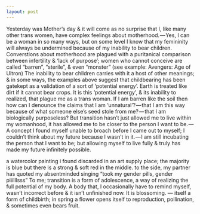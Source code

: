 ```yaml
---
layout: post
---
```


Yesterday was Mother’s day & it will come as no surprise that I, like many other trans women, have complex feelings about motherhood. — Yes, I can be a woman in so many ways, but on some level I know that my femininity will always be undermined because of my inability to bear children.
Converstions about motherhood are plagued with a puritanical comparison between infertility & ‘lack of purpose’; women who cannot conceive are called “barren”, “sterile”, & even “monster” (see example: Avengers: Age of Ultron)
The inability to bear children carries with it a host of other meanings; & in some ways, the examples above suggest that childbearing has been gatekept as a validation of a sort of ‘potential energy’. Earth is treated like dirt if it cannot bear crops.
It is this ‘potential energy’, & its inability to realized, that plague me as a trans woman. If I am barren like the soil then how can I denounce the claims that I am ‘unnatural’? — that I am this way because of what someone else’s seed stole from me? — that I am biologically purposeless?
But transition hasn’t just allowed me to live within my womanhood, it has allowed me to be closer to the person I want to be. — A concept I found myself unable to broach before I came out to myself; I couldn’t think about my future because I wasn’t in it. — I am still incubating the person that I want to be; but allowing myself to live fully & truly has made my future infinitely possible.

a watercolor painting i found discarded in an art supply place; the majority is blue but there is a strong & soft red in the middle. to the side, my partner has quoted my absentminded singing “took my gender pills, gender piiilllsss”
To me; transition is a form of adolescence, a way of realizing the full potential of my body. A body that, I occasionally have to remind myself, wasn’t incorrect before & it isn’t unfinished now. It is blossoming.
— itself a form of childbirth; in spring a flower opens itself to reproduction, pollination, & sometimes even bears fruit.
